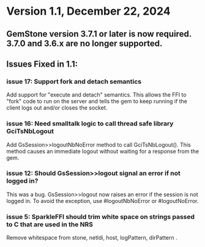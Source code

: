 # Version 1.1, December 22, 2024

## GemStone version 3.7.1 or later is now required. 3.7.0 and 3.6.x are no longer supported.

## Issues Fixed in 1.1:

### issue 17: Support fork and detach semantics
Add support for "execute and detach" semantics. This allows the FFI to "fork" code to run on the server and tells the gem to keep running if the client logs out and/or closes the socket.

### issue 16: Need smalltalk logic to call thread safe library GciTsNbLogout
Add GsSession>>logoutNbNoError method to call GciTsNbLogout(). This method causes an immediate logout without waiting for a response from the gem.

### issue 12: Should GsSession>>logout signal an error if not logged in?
This was a bug. GsSession>>logout now raises an error if the session is not logged in. To avoid the exception, use #logoutNbNoError or #logoutNoError.

### issue 5: SparkleFFI should trim white space on strings passed to C that are used in the NRS
Remove whitespace from stone, netldi, host, logPattern, dirPattern .
